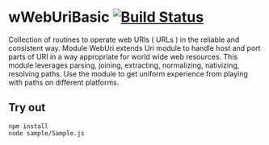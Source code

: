 
# wWebUriBasic [![Build Status](https://travis-ci.org/Wandalen/wWebUriBasic.svg?branch=master)](https://travis-ci.org/Wandalen/wWebUriBasic)

Collection of routines to operate web URIs ( URLs ) in the reliable and consistent way. Module WebUri extends Uri module to handle host and port parts of URI in a way appropriate for world wide web resources. This module leverages parsing, joining, extracting, normalizing, nativizing, resolving paths. Use the module to get uniform experience from playing with paths on different platforms.

## Try out
```
npm install
node sample/Sample.js
```































































